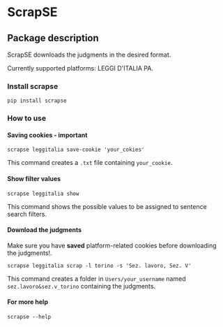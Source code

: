 # ScrapSE

## Package description

ScrapSE downloads the judgments in the desired format.  

Currently supported platforms: LEGGI D'ITALIA PA.

### Install scrapse
```
pip install scrapse
```

### How to use

#### Saving cookies - important
```
scrapse leggitalia save-cookie 'your_cokies'
```
This command creates a `.txt` file containing `your_cookie`.

#### Show filter values
```
scrapse leggitalia show
```
This command shows the possible values to be assigned to sentence search filters.

#### Download the judgments
Make sure you have **saved** platform-related cookies before downloading the judgments!.
```
scrapse leggitalia scrap -l torino -s 'Sez. lavoro, Sez. V'
```
This command creates a folder in `Users/your_username` named `sez.lavoro&sez.v_torino` containing the judgments.

#### For more help
```
scrapse --help
```
